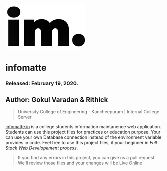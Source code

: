 [![Infomatte - UCEK College Internal College Server](/public/img/favicon.png "Infomatte")](http://infomatte.herokuapp.com/img/favicon.png)

# infomatte
### Released: February 19, 2020.
## Author: Gokul Varadan & Rithick

> University College of Engineering - Kancheepuram | Internal College Server

[infomatte.in](http://infomatte.in) is a college students information maintanence web application. 
Students can use this project files for practices or education purpose. Your can use your own Database connection 
instead of the environment variable provides in code. Feel free to use this project files, if your beginner in *Full Stack Web Developement process*. 

> If you find any errors in this project, you can give us a pull request. We'll review those files and your changes will be Live Online

